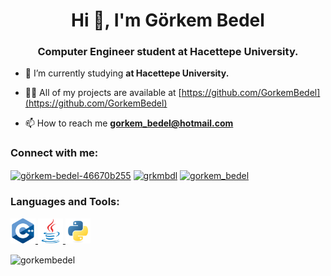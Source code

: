 <h1 align="center">Hi 👋, I'm Görkem Bedel</h1>
<h3 align="center">Computer Engineer student at Hacettepe University.</h3>

- 🔭 I’m currently studying **at Hacettepe University.**

- 👨‍💻 All of my projects are available at [https://github.com/GorkemBedel](https://github.com/GorkemBedel)

- 📫 How to reach me **gorkem_bedel@hotmail.com**

<h3 align="left">Connect with me:</h3>
<p align="left">
<a href="https://linkedin.com/in/görkem-bedel-46670b255" target="blank"><img align="center" src="https://raw.githubusercontent.com/rahuldkjain/github-profile-readme-generator/master/src/images/icons/Social/linked-in-alt.svg" alt="görkem-bedel-46670b255" height="30" width="40" /></a>
<a href="https://instagram.com/grkmbdl" target="blank"><img align="center" src="https://raw.githubusercontent.com/rahuldkjain/github-profile-readme-generator/master/src/images/icons/Social/instagram.svg" alt="grkmbdl" height="30" width="40" /></a>
<a href="https://www.hackerrank.com/gorkem_bedel" target="blank"><img align="center" src="https://raw.githubusercontent.com/rahuldkjain/github-profile-readme-generator/master/src/images/icons/Social/hackerrank.svg" alt="gorkem_bedel" height="30" width="40" /></a>
</p>

<h3 align="left">Languages and Tools:</h3>
<p align="left"> <a href="https://www.w3schools.com/cpp/" target="_blank" rel="noreferrer"> <img src="https://raw.githubusercontent.com/devicons/devicon/master/icons/cplusplus/cplusplus-original.svg" alt="cplusplus" width="40" height="40"/> </a> <a href="https://www.java.com" target="_blank" rel="noreferrer"> <img src="https://raw.githubusercontent.com/devicons/devicon/master/icons/java/java-original.svg" alt="java" width="40" height="40"/> </a> <a href="https://www.python.org" target="_blank" rel="noreferrer"> <img src="https://raw.githubusercontent.com/devicons/devicon/master/icons/python/python-original.svg" alt="python" width="40" height="40"/> </a> </p>

<p><img align="center" src="https://github-readme-stats.vercel.app/api/top-langs?username=gorkembedel&show_icons=true&locale=en&layout=compact" alt="gorkembedel" /></p>
